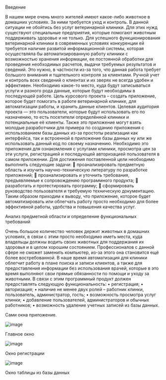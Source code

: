 Введение

В нашем мире очень много жителей имеют какое-либо животное в домашних условиях. За ними требуется уход и контроль. В данной ситуации не обойтись без услуг ветеринарной клиники. Для этих нужд существуют специальные предприятия, которые помогают животным поддерживать здоровье и не только.
Для успешного функционирования ветеринарной клиники в современных условиях конкуренции ей требуется наличие развитой информационной системы, которая осуществляла бы автоматизированную работу клиники с возможностью хранения информации, ее постоянной обработки для проведения необходимых расчетов, выдачи требуемых результатов и сведений. Это нужно, в частности из-за того, что данная работа требует большого внимания и тщательного контроля за клиентами.
Ручной учет и контроль всех сведений о клиентах и их зверях не всегда удобен и эффективен. Необходимо какое-то место, куда будут записываться услуги и разного рода данные, которые будут необходимы в последующей работе.
 Цель курсового проекта – создать приложение, которое будет помогать в работе ветеринарной клинике, для автоматизации работы, и хранить данные клиентов.
Целевая аудитория проекта — это пользователи, которые будут использовать его по назначению, то есть посетители определённой клиники и потенциальные её клиенты. Также это приложение могут взять молодые разработчики для примера по созданию приложения с использованием базы данных из-за простоты реализации как интерфейса, так и встроенной в приложение базы данных ну или же использовать данный код по своему назначению.
Необходимо это приложения для ознакомления с услугами клиники, просмотра цен за эти услуги, регистрацией и последующей авторизацией пользователя в самом приложении. 
Для достижения поставленной цели необходимо выполнить следующие задачи:
	 проанализировать предметную область и изучить научно-техническую литературу по разработке приложений;
	 проанализировать и уточнить требования, предъявляемые к сопровождению программного продукта;
	 разработать и протестировать программу;
	 сформировать руководство пользователя и требуемую техническую документацию.
Таким образом приходим к выводу, что приложение, которое будет автоматизировать или облегчать работу просто необходимо для более эффективной работы, удобства и повышения качества услуг.


Анализ предметной области и определение функциональных требований 

Очень большое количество человек держит животных в домашних условиях, в связи с этим просто необходимо иметь места, куда владельцы должны водить своих животных для поддержания их здоровья и в целом хорошим состоянием. Профессионалов с данной сфере не сможет заменить компьютер, из-за этого она становится ещё более востребованной. В наше время автоматизация для клиники облегчит работу в плане поиска и записи клиентов, а также для предоставления информации без использования врачей, которые в это время выполняют свои прямые обязанности по помощи и уходу за животными. 
В связи с этим программный продукт должен предоставлять следующую функциональность: 
•	регистрация; 
•	авторизация; 
•	наличие не менее двух ролей – работник клинки, пользователь, администратор, гость; 
•	возможность просмотра услуг клинки; 
•	добавление пользователей, администраторов и обычных работников; 
•	возможность удаление учетных записей из базы данных. 


Сами окна приложение.

![image](https://user-images.githubusercontent.com/77569807/176252559-be5b4db5-ae60-4563-9372-f9ae9278fc73.png)

Главное окно

![image](https://user-images.githubusercontent.com/77569807/176252591-332a22ed-c7c3-40f4-857b-338df48592ca.png)

Окно регистрации

![image](https://user-images.githubusercontent.com/77569807/176252627-d404d091-c1ca-4389-91cf-085665843e4d.png)

Окно таблицы из базы данных

